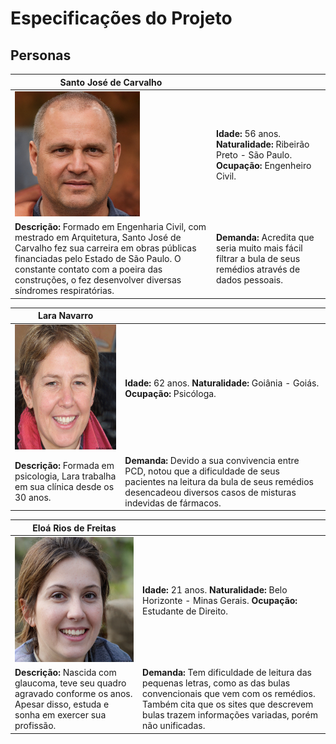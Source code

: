 # Especificações do Projeto

## Personas

|**Santo José de Carvalho**|           |
|-------------------|-----------|
<img src="../img/Persona_2.png" width="200" height="200"/>|**Idade:** 56 anos. **Naturalidade:** Ribeirão Preto - São Paulo. **Ocupação:** Engenheiro Civil.       
|**Descrição:** Formado em Engenharia Civil, com mestrado em Arquitetura, Santo José de Carvalho fez sua carreira em obras públicas financiadas pelo Estado de São Paulo. O constante contato com a poeira das construções, o fez desenvolver diversas síndromes respiratórias. | **Demanda:** Acredita que seria muito mais fácil filtrar a bula de seus remédios através de dados pessoais. 


|**Lara Navarro**|           |
|-------------------|-----------|
<img src="../img/Persona_1.png" width="200" height="200"/>|**Idade:** 62 anos. **Naturalidade:** Goiânia - Goiás. **Ocupação:** Psicóloga. 
|**Descrição:** Formada em psicologia, Lara trabalha em sua clínica desde os 30 anos.  | **Demanda:** Devido a sua convivencia entre PCD, notou que a dificuldade de seus pacientes na leitura da bula de seus remédios desencadeou diversos casos de misturas indevidas de fármacos.


|**Eloá Rios de Freitas**|           |
|-------------------|-----------|
<img src="../img/Persona_3.png" width="200" height="200"/>|**Idade:** 21 anos. **Naturalidade:** Belo Horizonte - Minas Gerais. **Ocupação:** Estudante de Direito.
|**Descrição:** Nascida com glaucoma, teve seu quadro agravado conforme os anos. Apesar disso, estuda e sonha em exercer sua profissão.  | **Demanda:** Tem dificuldade de leitura das pequenas letras, como as das bulas convencionais que vem com os remédios. Também cita que os sites que descrevem bulas trazem informações variadas, porém não unificadas.
